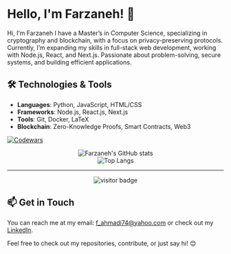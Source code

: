 # Hello, I'm Farzaneh! 👋

Hi, I’m Farzaneh
I have a Master’s in Computer Science, specializing in cryptography and blockchain, with a focus on privacy-preserving protocols. Currently, I’m expanding my skills in full-stack web development, working with Node.js, React, and Next.js. Passionate about problem-solving, secure systems, and building efficient applications.

## 🛠️ Technologies & Tools
- **Languages**: Python, JavaScript, HTML/CSS
- **Frameworks**: Node.js, React.js, Next.js
- **Tools**: Git, Docker, LaTeX
- **Blockchain**: Zero-Knowledge Proofs, Smart Contracts, Web3

<!-- ## 🌱 Current Projects -->
[![Codewars](https://www.codewars.com/users/Farzaneh%20Ahmadi/badges/micro)](https://www.codewars.com/users/Farzaneh%20Ahmadi)  

<div align="center">
  <img src="https://github-readme-stats.vercel.app/api?username=FarzanehAhmadi&show_icons=true&theme=radical&count_private=true" alt="Farzaneh's GitHub stats" />
  <br />
  <img src="https://github-readme-stats.vercel.app/api/top-langs/?username=FarzanehAhmadi&layout=compact&theme=radical" alt="Top Langs" />
  <br />


</div>

---
<p align="center">
  <img src="https://komarev.com/ghpvc/?username=FarzanehAhmadi&label=Visitors&color=4D4D4D" alt="visitor badge"/>
</p>


## 📫 Get in Touch
You can reach me at my email: f_ahmadi74@yahoo.com or check out my [LinkedIn](https://www.linkedin.com/in/farzanehahmadi).

Feel free to check out my repositories, contribute, or just say hi! 😊
